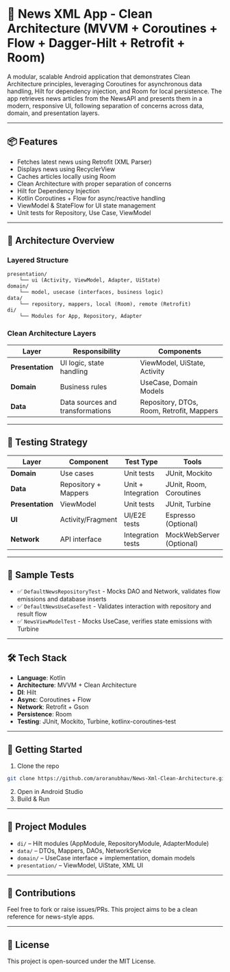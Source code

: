 # 📰 News XML App - Clean Architecture (MVVM + Coroutines + Flow + Dagger-Hilt + Retrofit + Room)

A modular, scalable Android application that demonstrates Clean Architecture principles, leveraging Coroutines for asynchronous data handling, Hilt for dependency injection, and Room for local persistence. The app retrieves news articles from the NewsAPI and presents them in a modern, responsive UI, following separation of concerns across data, domain, and presentation layers.

---

## 📦 Features

- Fetches latest news using Retrofit (XML Parser)
- Displays news using RecyclerView
- Caches articles locally using Room
- Clean Architecture with proper separation of concerns
- Hilt for Dependency Injection
- Kotlin Coroutines + Flow for async/reactive handling
- ViewModel & StateFlow for UI state management
- Unit tests for Repository, Use Case, ViewModel

---

## 🧱 Architecture Overview

### Layered Structure

```
presentation/
    └── ui (Activity, ViewModel, Adapter, UiState)
domain/
    └── model, usecase (interfaces, business logic)
data/
    └── repository, mappers, local (Room), remote (Retrofit)
di/
    └── Modules for App, Repository, Adapter
```

### Clean Architecture Layers

| Layer            | Responsibility                            | Components                              |
|------------------|--------------------------------------------|-----------------------------------------|
| **Presentation** | UI logic, state handling                  | ViewModel, UiState, Activity            |
| **Domain**       | Business rules                            | UseCase, Domain Models                  |
| **Data**         | Data sources and transformations          | Repository, DTOs, Room, Retrofit, Mappers |

---

## 🧪 Testing Strategy

| Layer            | Component            | Test Type          | Tools                        |
|------------------|----------------------|--------------------|------------------------------|
| **Domain**       | Use cases            | Unit tests         | JUnit, Mockito               |
| **Data**         | Repository + Mappers | Unit + Integration | JUnit, Room, Coroutines      |
| **Presentation** | ViewModel            | Unit tests         | JUnit, Turbine               |
| **UI**           | Activity/Fragment    | UI/E2E tests       | Espresso (Optional)          |
| **Network**      | API interface        | Integration tests  | MockWebServer (Optional)     |

---

## 🧪 Sample Tests

- ✅ `DefaultNewsRepositoryTest` - Mocks DAO and Network, validates flow emissions and database inserts
- ✅ `DefaultNewsUseCaseTest` - Validates interaction with repository and result flow
- ✅ `NewsViewModelTest` - Mocks UseCase, verifies state emissions with Turbine

---

## 🛠️ Tech Stack

- **Language**: Kotlin
- **Architecture**: MVVM + Clean Architecture
- **DI**: Hilt
- **Async**: Coroutines + Flow
- **Network**: Retrofit + Gson
- **Persistence**: Room
- **Testing**: JUnit, Mockito, Turbine, kotlinx-coroutines-test

---

## 🚀 Getting Started

1. Clone the repo

```bash
git clone https://github.com/aroranubhav/News-Xml-Clean-Architecture.git
```

2. Open in Android Studio
3. Build & Run

---

## 📂 Project Modules

- `di/` – Hilt modules (AppModule, RepositoryModule, AdapterModule)
- `data/` – DTOs, Mappers, DAOs, NetworkService
- `domain/` – UseCase interface + implementation, domain models
- `presentation/` – ViewModel, UiState, XML UI

---

## 🤝 Contributions

Feel free to fork or raise issues/PRs. This project aims to be a clean reference for news-style apps.

---

## 📄 License

This project is open-sourced under the MIT License.